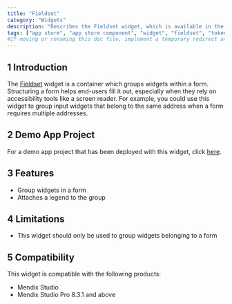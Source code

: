 ```yaml
---
title: "Fieldset"
category: "Widgets"
description: "Describes the Fieldset widget, which is available in the Mendix Marketplace."
tags: ["app store", "app store component", "widget", "fieldset", "token", "platform support"]
#If moving or renaming this doc file, implement a temporary redirect and let the respective team know they should update the URL in the product. See Mapping to Products for more details.
---
```


## 1 Introduction

The [Fieldset](https://appstore.home.mendix.com/link/app/113922/Mendix/Fieldset) widget is a container which groups widgets within a form. Structuring a form helps end-users fill it out, especially when they rely on accessibility tools like a screen reader. For example, you could use this widget to group input widgets that belong to the same address when a form requires multiple addresses.

## 2 Demo App Project

For a demo app project that has been deployed with this widget, click [here](https://fieldset-sandbox.mxapps.io).

## 3 Features

* Group widgets in a form
* Attaches a legend to the group

## 4 Limitations

* This widget should only be used to group widgets belonging to a form

## 5 Compatibility

This widget is compatible with the following products:

* Mendix Studio
* Mendix Studio Pro 8.3.1 and above
